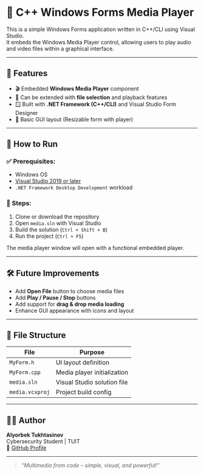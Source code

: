# 🎵 C++ Windows Forms Media Player

This is a simple Windows Forms application written in C++/CLI using Visual Studio.  
It embeds the Windows Media Player control, allowing users to play audio and video files within a graphical interface.

---

## 🧩 Features

- 🎬 Embedded **Windows Media Player** component
- 📁 Can be extended with **file selection** and playback features
- 🪟 Built with **.NET Framework (C++/CLI)** and Visual Studio Form Designer
- 🎨 Basic GUI layout (Resizable form with player)

---

## 🚀 How to Run

### ✅ Prerequisites:
- Windows OS
- [Visual Studio 2019 or later](https://visualstudio.microsoft.com/)
- `.NET Framework Desktop Development` workload

### 🔧 Steps:
1. Clone or download the repository
2. Open `media.sln` with Visual Studio
3. Build the solution (`Ctrl + Shift + B`)
4. Run the project (`Ctrl + F5`)

The media player window will open with a functional embedded player.

---

## 🛠 Future Improvements
- Add **Open File** button to choose media files
- Add **Play / Pause / Stop** buttons
- Add support for **drag & drop media loading**
- Enhance GUI appearance with icons and layout

---

## 📁 File Structure

| File | Purpose |
|------|---------|
| `MyForm.h` | UI layout definition |
| `MyForm.cpp` | Media player initialization |
| `media.sln` | Visual Studio solution file |
| `media.vcxproj` | Project build config |

---

## 👨‍💻 Author

**Alyorbek Tukhtasinov**  
Cybersecurity Student | TUIT  
🔗 [GitHub Profile](https://github.com/alyorbek-tukhtasinov)

---

> _“Multimedia from code – simple, visual, and powerful!”_
